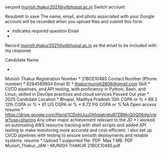 secpod
munish.thakur2021@vitbhopal.ac.in Switch account
 
Resubmit to save
The name, email, and photo associated with your Google account will be recorded when you upload files and submit this form
* Indicates required question
Email
*
Record munish.thakur2021@vitbhopal.ac.in as the email to be included with my response

Candidate Name

*
Munish Thakur
Registration Number
*
21BCE10485
Contact Number (Phone number)
*
6284589934
Email ID
*
thakurmunish2806@gmail.com
Skill
*
 CI/CD pipelines, and API testing, with proficiency in Python, Bash, and Linux; skilled in DevOps practices and cloud services
Passed Out year
*
2025
Candidate Location
*
Bhopal, Madhya Pradesh
10th CGPA or %
*
89.3
12th CGPA or %
*
81
UG CGPA or %
*
8.72
PG CGPA or %
NA
Open access resume
*
https://drive.google.com/file/d/1CDxhIJuuGhhoiatrgtu97ZBMcQ0Q06dg/view?usp=sharing
Any other major achievement relevant to the JD
*
I worked on automating AWS resource tracking with shell scripts and added API testing to make monitoring more accurate and cost-efficient. I also set up CI/CD pipelines with testing to ensure smooth deployments and reliable systems.
resume
*
Upload 1 supported file: PDF. Max 1 MB.
PDF
Munish_Thakur_JAN - MUNISH THAKUR 21BCE10485.pdf
